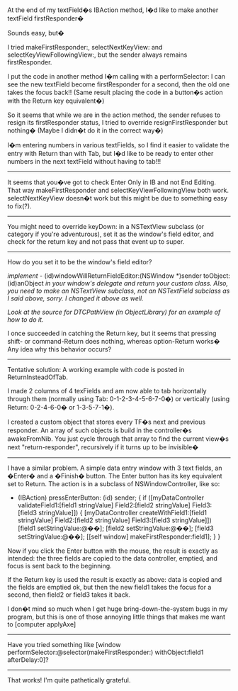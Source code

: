 At the end of my textField�s IBAction method, I�d like to make another textField firstResponder�

Sounds easy, but�

I tried makeFirstResponder:, selectNextKeyView: and selectKeyViewFollowingView:, but the sender always remains firstResponder.

I put the code in another method I�m calling with a performSelector: I can see the new textField become firstResponder for a second, then the old one takes the focus back!! (Same result placing the code in a button�s action with the Return key equivalent�)

So it seems that while we are in the action method, the sender refuses to resign its firstResponder status, I tried to override resignFirstResponder but nothing� (Maybe I didn�t do it in the correct way�)

I�m entering numbers in various textFields, so I find it easier to validate the entry with Return than with Tab, but I�d like to be ready to enter other numbers in the next textField without having to tab!!!

----

It seems that you�ve got to check Enter Only in IB and not End Editing. That way makeFirstResponder and selectKeyViewFollowingView both work. selectNextKeyView doesn�t work but this might be due to something easy to fix(?).

----

You might need to override     keyDown: in a NSTextView subclass (or category if you're adventurous), set it as the window's field editor, and check for the return key and not pass that event up to super.

----

How do you set it to be the window's field editor?

*implement*     - (id)windowWillReturnFieldEditor:(NSWindow *)sender toObject:(id)anObject *in your window's delegate and return your custom class. Also, you need to make an NSTextView subclass, not an NSTextField subclass as I said above, sorry. I changed it above as well.*

*Look at  the source for DTCPathView (in ObjectLibrary) for an example of how to do it.*

I once succeeded in catching the Return key, but it seems that pressing shift- or command-Return does nothing, whereas option-Return works� Any idea why this behavior occurs?

----

Tentative solution: A working example with code is posted in ReturnInsteadOfTab.

I made 2 columns of 4 texFields and am now able to tab horizontally through them (normally using Tab: 0-1-2-3-4-5-6-7-0�) or vertically (using Return: 0-2-4-6-0� or 1-3-5-7-1�).

I created a custom object that stores every TF�s next and previous responder.
An array of such objects is build in the controller�s awakeFromNib.
You just cycle through that array to find the current view�s next "return-responder", recursively if it turns up to be invisible�

----

I have a similar problem. A simple data entry window with 3 text fields, an �Enter� and a �Finish� button. The Enter button has its key equivalent set to Return. The action is in a subclass of NSWindowController, like so:

    

- (IBAction) pressEnterButton: (id) sender;
{
   if ([myDataController validateField1:[field1 stringValue]
                              Field2:[field2 stringValue]
                              Field3:[field3 stringValue]]) {
           [myDataController createWithField1:[field1 stringValue]
                                    Field2:[field2 stringValue]
                                    Field3:[field3 stringValue]])
           [field1 setStringValue:@��];
           [field2 setStringValue:@��];
           [field3 setStringValue:@��];
           [[self window] makeFirstResponder:field1];
          }
}



Now if you click the Enter button with the mouse, the result is exactly as intended: the three fields are copied to the data controller, emptied, and focus is sent back to the beginning.

If the Return key is used the result is exactly as above: data is copied and the fields are emptied ok, but then the new field1 takes the focus for a second, then field2 or field3 takes it back.

I don�t mind so much when I get huge bring-down-the-system bugs in my program, but this is one of those annoying little things that makes me want to [computer applyAxe]

----

Have you tried something like     [window performSelector:@selector(makeFirstResponder:) withObject:field1 afterDelay:0]?

----

That works! I'm quite pathetically grateful.
